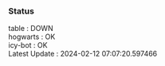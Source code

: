 ### Status


table : DOWN  
hogwarts : OK  
icy-bot : OK  
Latest Update : 2024-02-12 07:07:20.597466
